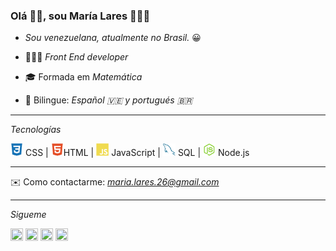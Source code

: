  ### Olá 👋🏻, sou María Lares 👩🏻‍💼
- _Sou venezuelana, atualmente no Brasil._ 😀


- 👩🏻‍💻 _Front End developer_ 
- 🎓 Formada em _Matemática_ 
- 👅  Bilingue: _Español 🇻🇪  y portugués 🇧🇷_

---
_Tecnologías_


<p>
<img src="https://raw.githubusercontent.com/devicons/devicon/master/icons/css3/css3-plain.svg" alt="css3"  width="20" height="20"/> CSS | <img src="https://raw.githubusercontent.com/devicons/devicon/master/icons/html5/html5-plain.svg" alt="html5"  width="20" height="20"/>HTML | <img src="https://raw.githubusercontent.com/devicons/devicon/master/icons/javascript/javascript-plain.svg" alt="javascript" width="20" height="20"/> JavaScript | <img src="https://raw.githubusercontent.com/devicons/devicon/master/icons/mysql/mysql-plain.svg" alt="postgresql" width="20" height="20"/> SQL |
<img src="https://raw.githubusercontent.com/devicons/devicon/master/icons/nodejs/nodejs-plain.svg" alt="nodejs" width="20" height="20"/> Node.js
</p>

---

✉️ Como contactarme: _<maria.lares.26@gmail.com>_

---
_Sigueme_


<p>
<a href="https://twitter.com/maferlape" target="blank"><img align="center" src="https://cdn.jsdelivr.net/npm/simple-icons@3.0.1/icons/twitter.svg" alt="" height="20" width="20" /></a>
<a href="https://linkedin.com/in/maria-lares/" target="blank"><img align="center" src="https://cdn.jsdelivr.net/npm/simple-icons@3.0.1/icons/linkedin.svg" alt="" height="20" width="20" /></a>
<a href="https://facebook.com/maria.lares1" target="blank"><img align="center" src="https://cdn.jsdelivr.net/npm/simple-icons@3.0.1/icons/facebook.svg" alt="" height="20" width="20" /></a>
<a href="https://instagram.com/mlaresp/" target="blank"><img align="center" src="https://cdn.jsdelivr.net/npm/simple-icons@3.0.1/icons/instagram.svg" alt="" height="20" width="20" /></a>
</p>

<!--
**maferlape/maferlape** is a ✨ _special_ ✨ repository because its `README.md` (this file) appears on your GitHub profile.

Here are some ideas to get you started:

- 🔭 I’m currently working on ...
- 🌱 I’m currently learning ...
- 👯 I’m looking to collaborate on ...
- 🤔 I’m looking for help with ...
- 💬 Ask me about ...
- 📫 How to reach me: ...
- 😄 Pronouns: ...
- ⚡ Fun fact: ...
-->

